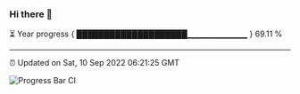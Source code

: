 ### Hi there 👋

⏳ Year progress { ████████████████████▁▁▁▁▁▁▁▁▁▁ } 69.11 %

---

⏰ Updated on Sat, 10 Sep 2022 06:21:25 GMT

![Progress Bar CI](https://github.com/liununu/liununu/workflows/Progress%20Bar%20CI/badge.svg)
